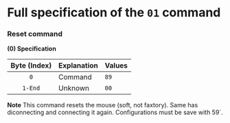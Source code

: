 # Full specification of the `01` command
### Reset command

**(0) Specification**

Byte (Index) | Explanation | Values
:---: | --- | ---
`0` | Command | `89`
`1-End` | Unknown | `00`

**Note**
This command resets the mouse (soft, not faxtory). Same has diconnecting and connecting it again. Configurations must be save with 59`.
